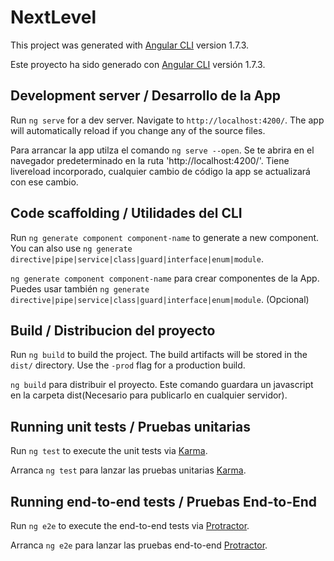 # NextLevel
This project was generated with [Angular CLI](https://github.com/angular/angular-cli) version 1.7.3.

Este proyecto ha sido generado con [Angular CLI](https://github.com/angular/angular-cli) versión 1.7.3.

## Development server / Desarrollo de la App
Run `ng serve` for a dev server. Navigate to `http://localhost:4200/`. The app will automatically reload if you change any of the source files.

Para arrancar la app utilza el comando `ng serve --open`. Se te abrira en el navegador predeterminado en la ruta 'http://localhost:4200/'. Tiene livereload incorporado, cualquier cambio de código la app se actualizará con ese cambio.

## Code scaffolding / Utilidades del CLI
Run `ng generate component component-name` to generate a new component. You can also use `ng generate directive|pipe|service|class|guard|interface|enum|module`.

`ng generate component component-name` para crear componentes de la App. Puedes usar también `ng generate directive|pipe|service|class|guard|interface|enum|module`. (Opcional)

## Build / Distribucion del proyecto
Run `ng build` to build the project. The build artifacts will be stored in the `dist/` directory. Use the `-prod` flag for a production build.

`ng build` para distribuir el proyecto. Este comando guardara un javascript en la carpeta dist(Necesario para publicarlo en cualquier servidor).

## Running unit tests / Pruebas unitarias
Run `ng test` to execute the unit tests via [Karma](https://karma-runner.github.io).

Arranca `ng test` para lanzar las pruebas unitarias [Karma](https://karma-runner.github.io).

## Running end-to-end tests / Pruebas End-to-End
Run `ng e2e` to execute the end-to-end tests via [Protractor](http://www.protractortest.org/).

Arranca `ng e2e` para lanzar las pruebas end-to-end [Protractor](http://www.protractortest.org/).
